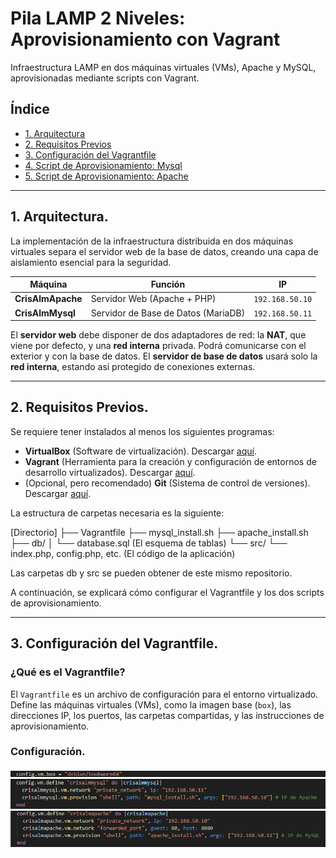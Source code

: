 # Pila LAMP 2 Niveles: Aprovisionamiento con Vagrant
Infraestructura LAMP en dos máquinas virtuales (VMs), Apache y MySQL, aprovisionadas mediante scripts con Vagrant.

## Índice

* [1. Arquitectura](#1-arquitectura)
* [2. Requisitos Previos](#2-requisitos-previos)
* [3. Configuración del Vagrantfile](#3-diseño-y-configuración-del-vagrantfile)
* [4. Script de Aprovisionamiento: Mysql](#4-script-de-aprovisionamiento-mysql)
* [5. Script de Aprovisionamiento: Apache](#5-script-de-aprovisionamiento-apache)

---

## 1\. Arquitectura.

La implementación de la infraestructura distribuida en dos máquinas virtuales separa el servidor web de la base de datos, creando una capa de aislamiento esencial para la seguridad.

| Máquina | Función | IP |
| --- | --- | --- |
| **CrisAlmApache** | Servidor Web (Apache + PHP) | `192.168.50.10` |
| **CrisAlmMysql** | Servidor de Base de Datos (MariaDB) | `192.168.50.11` |
 
El **servidor web** debe disponer de dos adaptadores de red: la **NAT**, que viene por defecto, y una **red interna** privada. Podrá comunicarse con el exterior y con la base de datos. El **servidor de base de datos** usará solo la **red interna**, estando así protegido de conexiones externas. 

-----

## 2\. Requisitos Previos.

Se requiere tener instalados al menos los siguientes programas:

* **VirtualBox** (Software de virtualización). Descargar [aquí](https://www.virtualbox.org/wiki/Downloads).
* **Vagrant** (Herramienta para la creación y configuración de entornos de desarrollo virtualizados). Descargar [aquí](https://developer.hashicorp.com/vagrant/downloads).
* (Opcional, pero recomendado) **Git** (Sistema de control de versiones). Descargar [aquí](https://git-scm.com/downloads).

La estructura de carpetas necesaria es la siguiente:

[Directorio]
├── Vagrantfile
├── mysql_install.sh
├── apache_install.sh
├── db/
│   └── database.sql  (El esquema de tablas)
└── src/
    └── index.php, config.php, etc. (El código de la aplicación)

Las carpetas db y src se pueden obtener de este mismo repositorio.

A continuación, se explicará cómo configurar el Vagrantfile y los dos scripts de aprovisionamiento.

-----

## 3\. Configuración del Vagrantfile.

### ¿Qué es el Vagrantfile?

El `Vagrantfile` es un archivo de configuración para el entorno virtualizado. Define las máquinas virtuales (VMs), como la imagen base (`box`), las direcciones IP, los puertos, las carpetas compartidas, y las instrucciones de aprovisionamiento.

### Configuración.

![Vagrantfile box)](images/vagrantfile_box.png)
![Vagrantfile mysql)](images/vagrantfile_mysql.png)
![Vagrantfile apache)](images/vagrantfile_apache.png)


    
